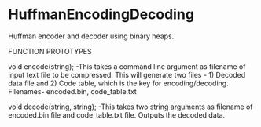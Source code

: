# HuffmanEncodingDecoding
Huffman encoder and decoder using binary heaps.


FUNCTION PROTOTYPES

void encode(string);
-This takes a command line argument as filename of input text file to be compressed. This will generate two files - 1) Decoded data file and 2) Code table, which is the key for encoding/decoding. Filenames-  encoded.bin, code_table.txt



void decode(string, string);
-This takes two string arguments as filename of encoded.bin file and code_table.txt file. Outputs the decoded data.
